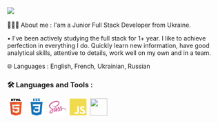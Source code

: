 <div id="header" align="left">
  <img src="https://media.giphy.com/media/A9U92RNp2bWRpKglEi/giphy.gif" width="250"/>
</div>

👨🏼‍💻 About me :
I'am a Junior Full Stack Developer from Ukraine.

• I've been actively studying the full stack for 1+ year. I like to achieve perfection in everything I do. Quickly learn new information, have good analytical skills, attentive to details, work well on my own and in a team.

🌐 Languages : English, French, Ukrainian, Russian

### :hammer_and_wrench: Languages and Tools :

<div >
  <img src="https://github.com/devicons/devicon/blob/master/icons/html5/html5-original-wordmark.svg" title="html" alt="html" width="40" height="40"/>&nbsp;
  <img src="https://github.com/devicons/devicon/blob/master/icons/css3/css3-plain-wordmark.svg" title="css" alt="css" width="40" height="40"/>&nbsp;
  <img src="https://github.com/devicons/devicon/blob/master/icons/sass/sass-original.svg" title="sass" alt="sass" width="40" height="40"/>&nbsp;
  <img src="https://github.com/devicons/devicon/blob/master/icons/javascript/javascript-plain.svg" title="javascript" alt="javascript" width="40" height="40"/>&nbsp;
  <img src="" title="" alt="" width="40" height="40"/>&nbsp;
</div>
